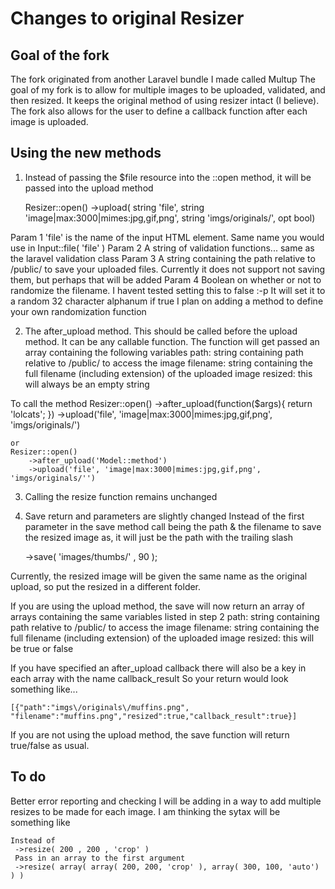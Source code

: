 # Changes to original Resizer

## Goal of the fork
The fork originated from another Laravel bundle I made called Multup
The goal of my fork is to allow for multiple images to be uploaded, validated, and then resized. It keeps the original method of using resizer intact (I believe).
The fork also allows for the user to define a callback function after each image is uploaded. 

## Using the new methods

1. Instead of passing the $file resource into the ::open method, it will be passed into the upload method
		
	 Resizer::open()
		->upload( string 'file', string 'image|max:3000|mimes:jpg,gif,png', string 'imgs/originals/', opt bool)

Param 1
 'file' is the name of the input HTML element. Same name you would use in Input::file( 'file' ) 
Param 2
 A string of validation functions... same as the laravel validation class
Param 3
 A string containing the path relative to /public/ to save your uploaded files. Currently it does not support not saving them, but perhaps that will be added
Param 4
 Boolean on whether or not to randomize the filename. I havent tested setting this to false :-p It will set it to a random 32 character alphanum if true
 I plan on adding a method to define your own randomization function

2. The after_upload method. This should be called before the upload method. It can be any callable function. 
 The function will get passed an array containing the following variables
  path: string containing path relative to /public/ to access the image
  filename: string containing the full filename (including extension) of the uploaded image
  resized: this will always be an empty string
  
  To call the method
	Resizer::open()
		->after_upload(function($args){ return 'lolcats'; })
		->upload('file', 'image|max:3000|mimes:jpg,gif,png', 'imgs/originals/')

	or
	Resizer::open()
		->after_upload('Model::method')
		->upload('file', 'image|max:3000|mimes:jpg,gif,png', 'imgs/originals/'')

3. Calling the resize function remains unchanged

4. Save return and parameters are slightly changed
Instead of the first parameter in the save method call being the path & the filename to save the resized image as, it will just be the path with the trailing slash

	->save( 'images/thumbs/' , 90 );

Currently, the resized image will be given the same name as the original upload, so put the resized in a different folder.

If you are using the upload method, the save will now return an array of arrays containing the same variables listed in step 2
  path:  string containing path relative to /public/ to access the image
  filename: string containing the full filename (including extension) of the uploaded image
  resized: this will be true or false

If you have specified an after_upload callback there will also be a key in each array with the name callback_result
So your return would look something like...

	[{"path":"imgs\/originals\/muffins.png", "filename":"muffins.png","resized":true,"callback_result":true}]

If you are not using the upload method, the save function will return true/false as usual.
		
## To do

Better error reporting and checking
I will be adding in a way to add multiple resizes to be made for each image. I am thinking the sytax will be something like 

	Instead of 
	 ->resize( 200 , 200 , 'crop' )
	 Pass in an array to the first argument
	 ->resize( array( array( 200, 200, 'crop' ), array( 300, 100, 'auto') ) )